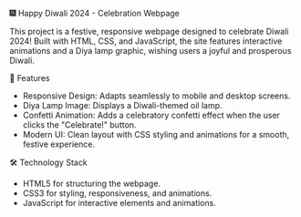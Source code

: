  🎆 Happy Diwali 2024 - Celebration Webpage

This project is a festive, responsive webpage designed to celebrate Diwali 2024! Built with HTML, CSS, and JavaScript, the site features interactive animations and a Diya lamp graphic, wishing users a joyful and prosperous Diwali.

🌟 Features
- Responsive Design: Adapts seamlessly to mobile and desktop screens.
- Diya Lamp Image: Displays a Diwali-themed oil lamp.
- Confetti Animation: Adds a celebratory confetti effect when the user clicks the "Celebrate!" button.
- Modern UI: Clean layout with CSS styling and animations for a smooth, festive experience.

 🛠️ Technology Stack
- HTML5 for structuring the webpage.
- CSS3 for styling, responsiveness, and animations.
- JavaScript for interactive elements and animations.
